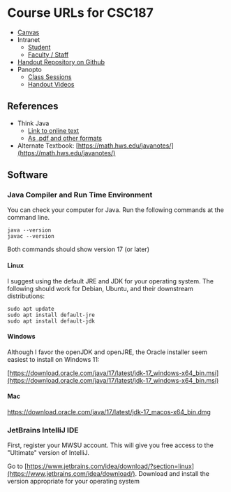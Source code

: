 # Course URLs for CSC187

* [Canvas](https://missouriwestern.instructure.com/)
* Intranet
  * [Student](https://intranet.missouriwestern.edu/students/)
  * [Faculty / Staff](https://intranet.missouriwestern.edu/faculty-staff/)
* [Handout Repository on Github](https://github.com/noynaert/csc187handouts)
* Panopto
  * [Class Sessions](https://mwsu.hosted.panopto.com/Panopto/Pages/Sessions/List.aspx?folderID=924edf2a-be9e-43f8-be94-b0690022873b)
  * [Handout Videos](https://mwsu.hosted.panopto.com/Panopto/Pages/Sessions/List.aspx?folderID=4f1460bd-e40c-4704-b888-b0690022cb5a)

## References

* Think Java
  * [Link to online text](https://greenteapress.com/thinkjava7/html/)
  * [As .pdf and other formats](https://open.umn.edu/opentextbooks/textbooks/285)
* Alternate Textbook: [https://math.hws.edu/javanotes/](https://math.hws.edu/javanotes/)

## Software

### Java Compiler and Run Time Environment

You can check your computer for Java.  Run the following commands at the command line.

```text
java --version
javac --version
```

Both commands should show version 17 (or later)

#### Linux

I suggest using the default JRE and JDK for your operating system.  The following should work for Debian, Ubuntu, and their downstream distributions:

    sudo apt update
    sudo apt install default-jre
    sudo apt install default-jdk

#### Windows

Although I favor the openJDK and openJRE, the Oracle installer seem easiest to install on Windows 11:

[https://download.oracle.com/java/17/latest/jdk-17_windows-x64_bin.msi](https://download.oracle.com/java/17/latest/jdk-17_windows-x64_bin.msi)

#### Mac

[https://download.oracle.com/java/17/latest/jdk-17_macos-x64_bin.dmg ](https://download.oracle.com/java/17/latest/jdk-17_macos-x64_bin.dmg )

### JetBrains IntelliJ IDE

First, register your MWSU account.  This will give you free access to the "Ultimate" version of IntelliJ.

Go to [https://www.jetbrains.com/idea/download/?section=linux](https://www.jetbrains.com/idea/download/).  Download and install the version appropriate for your operating system
